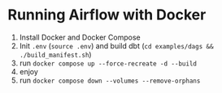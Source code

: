 # Running Airflow with Docker
1. Install Docker and Docker Compose
2. Init `.env` (`source .env`) and build dbt (`cd examples/dags && ./build_manifest.sh`)
3. run `docker compose up --force-recreate -d --build`
4. enjoy
5. run `docker compose down --volumes --remove-orphans`